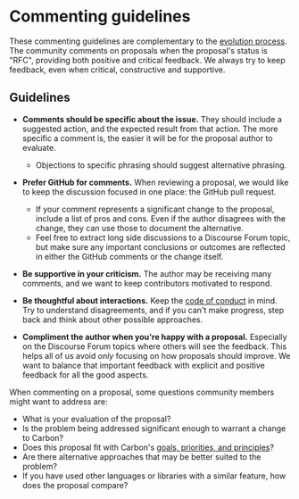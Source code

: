 # Commenting guidelines

<!--
Part of the Carbon Language project, under the Apache License v2.0 with LLVM
Exceptions. See /LICENSE for license information.
SPDX-License-Identifier: Apache-2.0 WITH LLVM-exception
-->

These commenting guidelines are complementary to the
[evolution process](evolution.md). The community comments on proposals when the
proposal's status is "RFC", providing both positive and critical feedback. We
always try to keep feedback, even when critical, constructive and supportive.

## Guidelines

- **Comments should be specific about the issue.** They should include a
  suggested action, and the expected result from that action. The more specific
  a comment is, the easier it will be for the proposal author to evaluate.

  - Objections to specific phrasing should suggest alternative phrasing.

- **Prefer GitHub for comments.** When reviewing a proposal, we would like to
  keep the discussion focused in one place: the GitHub pull request.

  - If your comment represents a significant change to the proposal, include a
    list of pros and cons. Even if the author disagrees with the change, they
    can use those to document the alternative.
  - Feel free to extract long side discussions to a Discourse Forum topic, but
    make sure any important conclusions or outcomes are reflected in either the
    GitHub comments or the change itself.

- **Be supportive in your criticism.** The author may be receiving many
  comments, and we want to keep contributors motivated to respond.

- **Be thoughtful about interactions.** Keep the
  [code of conduct](/CODE_OF_CONDUCT.md) in mind. Try to understand
  disagreements, and if you can't make progress, step back and think about other
  possible approaches.

- **Compliment the author when you're happy with a proposal.** Especially on the
  Discourse Forum topics where others will see the feedback. This helps all of
  us avoid _only_ focusing on how proposals should improve. We want to balance
  that important feedback with explicit and positive feedback for all the good
  aspects.

When commenting on a proposal, some questions community members might want to
address are:

- What is your evaluation of the proposal?
- Is the problem being addressed significant enough to warrant a change to
  Carbon?
- Does this proposal fit with Carbon's
  [goals, priorities, and principles](goals.md)?
- Are there alternative approaches that may be better suited to the problem?
- If you have used other languages or libraries with a similar feature, how does
  the proposal compare?
